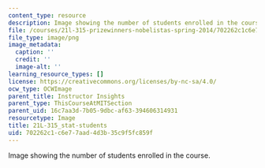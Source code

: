 ```yaml
---
content_type: resource
description: Image showing the number of students enrolled in the course.
file: /courses/21l-315-prizewinners-nobelistas-spring-2014/702262c1c6e77aad4d3b35c9f5fc859f_21L-315_stat-students.png
file_type: image/png
image_metadata:
  caption: ''
  credit: ''
  image-alt: ''
learning_resource_types: []
license: https://creativecommons.org/licenses/by-nc-sa/4.0/
ocw_type: OCWImage
parent_title: Instructor Insights
parent_type: ThisCourseAtMITSection
parent_uid: 16c7aa3d-7b05-9dbc-af63-394606314931
resourcetype: Image
title: 21L-315_stat-students
uid: 702262c1-c6e7-7aad-4d3b-35c9f5fc859f
---
```

Image showing the number of students enrolled in the course.